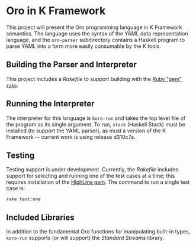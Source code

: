 # Oro in K Framework

This project will present the Oro programming language in K Framework semantics.  The language uses the syntax of the YAML data representation language, and the `oro-parser` subdirectory contains a Haskell program to parse YAML into a form more easily consumable by the K tools.

## Building the Parser and Interpreter

This project includes a _Rakefile_ to support building with the [Ruby "gem"
`rake`](https://github.com/ruby/rake).

## Running the Interpreter

The interpreter for this language is `koro-run` and takes the top level file of the program as its single argument.  To run, `stack` (Haskell Stack) must be installed (to support the YAML parser), as must a version of the K Framework -- current work is using release d310c7a.

## Testing

Testing support is under development.  Currently, the _Rakefile_ includes
support for selecting and running one of the test cases at a time; this
requires installation of the [HighLine gem](https://github.com/JEG2/highline).
The command to run a single test case is:

    rake test:one

## Included Libraries

In addition to the fundamental Oro functions for manipulating built-in types, `koro-run` supports (or will support) the *Standard Streams* library.
